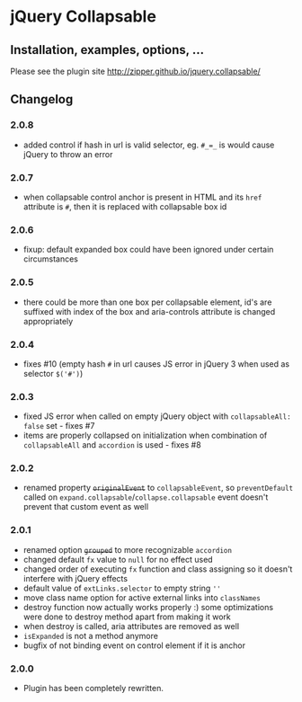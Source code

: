 # jQuery Collapsable

## Installation, examples, options, ...
Please see the plugin site http://zipper.github.io/jquery.collapsable/

## Changelog

### 2.0.8
- added control if hash in url is valid selector, eg. `#_=_` is would cause jQuery to throw an error 

### 2.0.7
- when collapsable control anchor is present in HTML and its `href` attribute is `#`, then it is replaced with collapsable box id

### 2.0.6
- fixup: default expanded box could have been ignored under certain circumstances

### 2.0.5
- there could be more than one box per collapsable element, id's are suffixed with index of the box and aria-controls attribute is changed appropriately

### 2.0.4
- fixes #10 (empty hash `#` in url causes JS error in jQuery 3 when used as selector `$('#')`)

### 2.0.3
- fixed JS error when called on empty jQuery object with `collapsableAll: false` set - fixes #7
- items are properly collapsed on initialization when combination of `collapsableAll` and `accordion` is used - fixes #8

### 2.0.2
- renamed property ~~`originalEvent`~~ to `collapsableEvent`, so `preventDefault` called on `expand.collapsable`/`collapse.collapsable` event doesn't prevent that custom event as well

### 2.0.1
- renamed option ~~`grouped`~~ to more recognizable `accordion`
- changed default `fx` value to `null` for no effect used
- changed order of executing `fx` function and class assigning so it doesn't interfere with jQuery effects
- default value of `extLinks.selector` to empty string `''`
- move class name option for active external links into `classNames`
- destroy function now actually works properly :) some optimizations were done to destroy method apart from making it work
- when destroy is called, aria attributes are removed as well
- `isExpanded` is not a method anymore
- bugfix of not binding event on control element if it is anchor

### 2.0.0

- Plugin has been completely rewritten.
